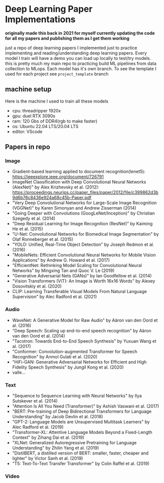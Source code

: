 # Deep Learning Paper Implementations
**originally made this back in 2021 for myself currently updating the code for all my papers and publishing them as I get them working**

just a repo of deep learning papers I implemented just to practice implementing and reading/understanding deep learning papers. Every model I train will have a demo you can load up locally to test/try models. this is pretty much my main repo to practicing build ML pipelines from data collection to MLops. Each model has it's own branch. To see the template I used for each project see `project_template` branch

## machine setup
Here is the machine I used to train all these models
- cpu: threadripper 1920x
- gpu: duel RTX 3090s
- ram: 120 Gbs of DDR4(rgb to make faster)
- os: Ubuntu 22.04 LTS/20.04 LTS
- editor: VScode
## Papers in repo
### Image
  - Gradient-based learning applied to document recognition(lenet5): https://ieeexplore.ieee.org/document/726791
  - ImageNet Classification with Deep Convolutional Neural Networks (AlexNet)" by Alex Krizhevsky et al. (2012): https://proceedings.neurips.cc/paper_files/paper/2012/file/c399862d3b9d6b76c8436e924a68c45b-Paper.pdf
  - "Very Deep Convolutional Networks for Large-Scale Image Recognition (VGGNet)" by Karen Simonyan and Andrew Zisserman (2014)
  - "Going Deeper with Convolutions (GoogLeNet/Inception)" by Christian Szegedy et al. (2014)
  - "Deep Residual Learning for Image Recognition (ResNet)" by Kaiming He et al. (2015)
  - "U-Net: Convolutional Networks for Biomedical Image Segmentation" by Olaf Ronneberger et al. (2015)
  - "YOLO: Unified, Real-Time Object Detection" by Joseph Redmon et al. (2016)
  - "MobileNets: Efficient Convolutional Neural Networks for Mobile Vision Applications" by Andrew G. Howard et al. (2017)
  - "EfficientNet: Rethinking Model Scaling for Convolutional Neural Networks" by Mingxing Tan and Quoc V. Le (2019)
  - "Generative Adversarial Nets (GANs)" by Ian Goodfellow et al. (2014)
  - "Vision Transformers (ViT): An Image is Worth 16x16 Words" by Alexey Dosovitskiy et al. (2020)
  - CLIP: Learning Transferable Visual Models From Natural Language Supervision" by Alec Radford et al. (2021)
### Audio
  - WaveNet: A Generative Model for Raw Audio" by Aäron van den Oord et al. (2016)
  - "Deep Speech: Scaling up end-to-end speech recognition" by Aäron van den Oord et al. (2014)
  - "Tacotron: Towards End-to-End Speech Synthesis" by Yuxuan Wang et al. (2017)
  - "Conformer: Convolution-augmented Transformer for Speech Recognition" by Anmol Gulati et al. (2020)
  - "HiFi-GAN: Generative Adversarial Networks for Efficient and High Fidelity Speech Synthesis" by Jungil Kong et al. (2020)
  - valle...
### Text
  - "Sequence to Sequence Learning with Neural Networks" by Ilya Sutskever et al. (2014)
  - "Attention Is All You Need (Transformer)" by Ashish Vaswani et al. (2017)
  - "BERT: Pre-training of Deep Bidirectional Transformers for Language Understanding" by Jacob Devlin et al. (2018)
  - "GPT-2: Language Models are Unsupervised Multitask Learners" by Alec Radford et al. (2019)
  - "Transformer-XL: Attentive Language Models Beyond a Fixed-Length Context" by Zihang Dai et al. (2019)
  - "XLNet: Generalized Autoregressive Pretraining for Language Understanding" by Zhilin Yang et al. (2019)
  - "DistilBERT, a distilled version of BERT: smaller, faster, cheaper and lighter" by Victor Sanh et al. (2019)
  - "T5: Text-To-Text Transfer Transformer" by Colin Raffel et al. (2019)
### Video
